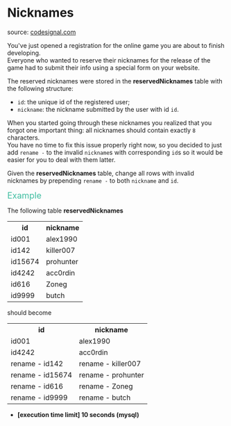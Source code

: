 <h1>Nicknames</h1>
<p>source: <a href="https://www.codesignal.com/">codesignal.com</a>
<div><p>You've just opened a registration for the online game you are about to finish developing.<br>
Everyone who wanted to reserve their nicknames for the release of the game had to submit their info using a special form on your website.</p>
<p>The reserved nicknames were stored in the <strong>reservedNicknames</strong> table with the following structure:</p>
<ul>
<li><code>id</code>: the unique id of the registered user;</li>
<li><code>nickname</code>: the nickname submitted by the user with id <code>id</code>.</li>
</ul>
<p>When you started going through these nicknames you realized that you forgot one important thing: all nicknames should contain exactly <code>8</code> characters.<br>
You have no time to fix this issue properly right now, so you decided to just add <code>rename -</code> to the invalid <code>nickname</code>s with corresponding <code>id</code>s so it would be easier for you to deal with them latter.</p>
<p>Given the <strong>reservedNicknames</strong> table, change all rows with invalid nicknames by prepending <code>rename -</code> to both <code>nickname</code> and <code>id</code>.</p>
<p><span style="color:#44BFA3;font-size:1.4em">Example</span></p>
<p>The following table <strong>reservedNicknames</strong></p>
<table>
<tbody><tr>
<th>id</th>
<th>nickname</th>
</tr>
<tr>
  <td>id001</td>
  <td>alex1990</td>
</tr>
<tr>
  <td>id142</td>
  <td>killer007</td>
</tr>
<tr>
  <td>id15674</td>
  <td>prohunter</td>
</tr>
<tr>
  <td>id4242</td>
  <td>acc0rdin</td>
</tr>
<tr>
  <td>id616</td>
  <td>Zoneg</td>
</tr>
<tr>
  <td>id9999</td>
  <td>butch</td>
</tr>
</tbody></table>
<p>should become</p>
<table>
<tbody><tr>
<th>id</th>
<th>nickname</th>
</tr>
<tr>
  <td>id001</td>
  <td>alex1990</td>
</tr>
<tr>
  <td>id4242</td>
  <td>acc0rdin</td>
</tr>
<tr>
  <td>rename - id142</td>
  <td>rename - killer007</td>
</tr>
<tr>
  <td>rename - id15674</td>
  <td>rename - prohunter</td>
</tr>
<tr>
  <td>rename - id616</td>
  <td>rename - Zoneg</td>
</tr>
<tr>
  <td>rename - id9999</td>
  <td>rename - butch</td>
</tr>
</tbody></table>
<ul>
<li><strong>[execution time limit] 10 seconds (mysql)</strong></li>
</ul>
</div>
